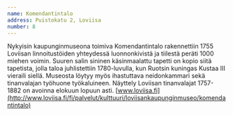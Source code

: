 ```yaml
---
name: Komendantintalo
address: Puistokatu 2, Loviisa
number: 8
---
```

Nykyisin kaupunginmuseona toimiva Komendantintalo rakennettiin 1755 Loviisan linnoitustöiden yhteydessä luonnonkivistä ja tiilestä peräti 1000 miehen voimin. Suuren salin sininen käsinmaalattu tapetti on kopio siitä tapetista, jolla taloa juhlistettiin 1780-luvulla, kun Ruotsin kuningas Kustaa III vieraili siellä. Museosta löytyy myös ihastuttava neidonkammari sekä tinanvalajan työhuone työkaluineen. Näyttely Loviisan tinanvalajat 1757-1882 on avoinna elokuun lopuun asti. [www.loviisa.fi](http://www.loviisa.fi/fi/palvelut/kulttuuri/loviisankaupunginmuseo/komendantintalo)
